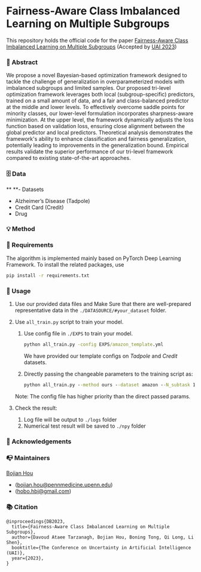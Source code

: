 # Fairness-Aware Class Imbalanced Learning on Multiple Subgroups

This repository holds the official code for the paper [Fairness-Aware Class Imbalanced 
Learning on Multiple Subgroups]() (Accepted by [UAI 2023](https://www.auai.org/uai2023/))  

### 🦸‍ Abstract
We propose a novel Bayesian-based optimization framework designed to tackle the challenge 
of generalization in overparameterized models with imbalanced subgroups and limited samples. 
Our proposed tri-level optimization framework leverages both local (subgroup-specific) predictors, 
trained on a small amount of data, and a fair and class-balanced predictor at the middle 
and lower levels. To effectively overcome saddle points for minority classes, our lower-level 
formulation incorporates sharpness-aware minimization. At the upper level, the framework 
dynamically adjusts the loss function based on validation loss, ensuring close alignment 
between the global predictor and local predictors. Theoretical analysis demonstrates the 
framework's ability to enhance classification and fairness generalization, potentially 
leading to improvements in the generalization bound. Empirical results validate the superior 
performance of our tri-level framework compared to existing state-of-the-art approaches.
### 🗄️ Data
**
**- Datasets
  - Alzheimer’s Disease (Tadpole)
  - Credit Card (Credit)
  - Drug
   

### 💡 Method



### 📝 Requirements
The algorithm is implemented mainly based on PyTorch Deep Learning Framework. 
To install the related packages, use
```bash
pip install -r requirements.txt
```

### 🔨 Usage

1. Use our provided data files and Make Sure that there are well-prepared representative data in the `./DATASOURCE/#your_dataset` folder.

2. Use `all_train.py` script to train your model.
   1. Use config file in `./EXPS` to train your model.

        ```cmd
        python all_train.py -config EXPS/amazon_template.yml
        ```

        We have provided our template configs on *Tadpole* and *Credit* datasets.

   2. Directly passing the changeable parameters to the training script as:

        ```cmd
        python all_train.py --method ours --dataset amazon --N_subtask 10
        ```

    Note: The config file has higher priority than the direct passed params.

3. Check the result:

   1. Log file will be output to `./logs` folder
   2. Numerical test result will be saved to `./npy` folder  


### 🤝 Acknowledgements


### 📭 Maintainers

[Bojian Hou](http://bojianhou.com) 
- ([bojian.hou@pennmedicine.upenn.edu](mailto:bojian.hou@pennmedicine.upenn.edu))
- ([hobo.hbj@gmail.com](mailto:hobo.hbj@gmail.com))

### 📚 Citation

```
@inproceedings{DB2023,
  title={Fairness-Aware Class Imbalanced Learning on Multiple Subgroups},
  author={Davoud Ataee Tarzanagh, Bojian Hou, Boning Tong, Qi Long, Li Shen},
  booktitle={The Conference on Uncertainty in Artificial Intelligence (UAI)},
  year={2023},
}
```











   